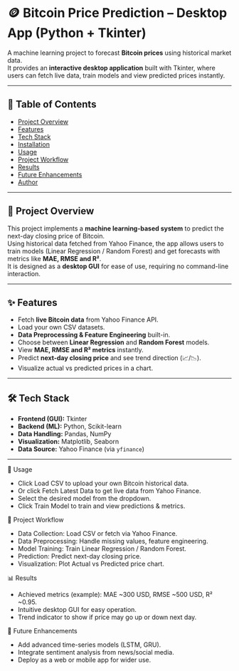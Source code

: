 # 🪙 Bitcoin Price Prediction – Desktop App (Python + Tkinter)

A machine learning project to forecast **Bitcoin prices** using historical market data.  
It provides an **interactive desktop application** built with Tkinter, where users can fetch live data, train models and view predicted prices instantly.

---

## 📌 Table of Contents
- [Project Overview](#project-overview)
- [Features](#features)
- [Tech Stack](#tech-stack)
- [Installation](#installation)
- [Usage](#usage)
- [Project Workflow](#project-workflow)
- [Results](#results)
- [Future Enhancements](#future-enhancements)
- [Author](#author)

---

## 📖 Project Overview
This project implements a **machine learning-based system** to predict the next-day closing price of Bitcoin.  
Using historical data fetched from Yahoo Finance, the app allows users to train models (Linear Regression / Random Forest) and get forecasts with metrics like **MAE, RMSE and R²**.  
It is designed as a **desktop GUI** for ease of use, requiring no command-line interaction.

---

## ✨ Features
- Fetch **live Bitcoin data** from Yahoo Finance API.
- Load your own CSV datasets.
- **Data Preprocessing & Feature Engineering** built-in.
- Choose between **Linear Regression** and **Random Forest** models.
- View **MAE, RMSE and R² metrics** instantly.
- Predict **next-day closing price** and see trend direction (📈/📉).
- Visualize actual vs predicted prices in a chart.

---

## 🛠️ Tech Stack
- **Frontend (GUI):** Tkinter
- **Backend (ML):** Python, Scikit-learn
- **Data Handling:** Pandas, NumPy
- **Visualization:** Matplotlib, Seaborn
- **Data Source:** Yahoo Finance (via `yfinance`)

---

🚀 Usage

- Click Load CSV to upload your own Bitcoin historical data.
- Or click Fetch Latest Data to get live data from Yahoo Finance.
- Select the desired model from the dropdown.
- Click Train Model to train and view predictions & metrics.

🔄 Project Workflow

- Data Collection: Load CSV or fetch via Yahoo Finance.
- Data Preprocessing: Handle missing values, feature engineering.
- Model Training: Train Linear Regression / Random Forest.
- Prediction: Predict next-day closing price.
- Visualization: Plot Actual vs Predicted price chart.

📊 Results

- Achieved metrics (example): MAE ~300 USD, RMSE ~500 USD, R² ~0.95.
- Intuitive desktop GUI for easy operation.
- Trend indicator to show if price may go up or down next day.

📝 Future Enhancements

- Add advanced time-series models (LSTM, GRU).
- Integrate sentiment analysis from news/social media.
- Deploy as a web or mobile app for wider use.
